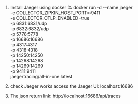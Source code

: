 1. Install Jaeger using docker % docker run -d --name jaeger \
   -e COLLECTOR_ZIPKIN_HOST_PORT=:9411 \
   -e COLLECTOR_OTLP_ENABLED=true \
   -p 6831:6831/udp \
   -p 6832:6832/udp \
   -p 5778:5778 \
   -p 16686:16686 \
   -p 4317:4317 \
   -p 4318:4318 \
   -p 14250:14250 \
   -p 14268:14268 \
   -p 14269:14269 \
   -p 9411:9411 \
   jaegertracing/all-in-one:latest

2. check Jaeger works access the Jaeger UI: localhost:16686
3. The json return link: http://localhost:16686/api/traces
